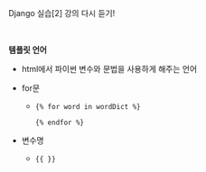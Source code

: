 Django 실습[2] 강의 다시 듣기!

<br>

**템플릿 언어**

* html에서 파이썬 변수와 문법을 사용하게 해주는 언어

* for문

  * `{% for word in wordDict %}`

    `{% endfor %}`

* 변수명

  * `{{ }}`